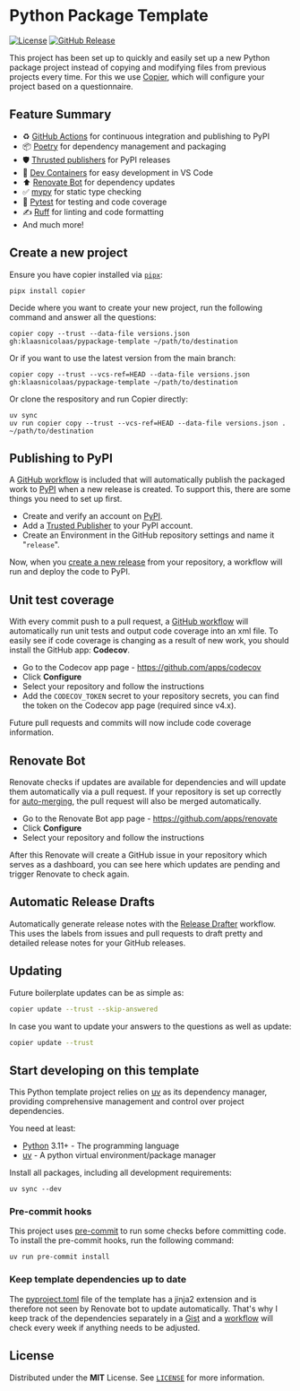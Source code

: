 # Python Package Template

<!-- PROJECT SHIELDS -->
[![License][license-shield]](LICENSE)
[![GitHub Release][releases-shield]][releases]

This project has been set up to quickly and easily set up a new Python package project instead of copying and modifying files from previous projects every time. For this we use [Copier][copier], which will configure your project based on a questionnaire.

## Feature Summary

* ♻️ [GitHub Actions][gh-actions] for continuous integration and publishing to PyPI
* 📦 [Poetry][poetry] for dependency management and packaging
* 🛡️ [Thrusted publishers][thrusted] for PyPI releases
* 🐳 [Dev Containers][devcontainer] for easy development in VS Code
* ⬆️ [Renovate Bot][renovate] for dependency updates
* ✅ [mypy][mypy] for static type checking
* 🧪 [Pytest][pytest] for testing and code coverage
* ✍️ [Ruff][ruff] for linting and code formatting
* And much more!

## Create a new project

Ensure you have copier installed via [`pipx`](https://github.com/pypa/pipx):

```shell
pipx install copier
```

Decide where you want to create your new project, run the following command and answer all the questions:

```shell
copier copy --trust --data-file versions.json gh:klaasnicolaas/pypackage-template ~/path/to/destination
```

Or if you want to use the latest version from the main branch:

```shell
copier copy --trust --vcs-ref=HEAD --data-file versions.json gh:klaasnicolaas/pypackage-template ~/path/to/destination
```

Or clone the respository and run Copier directly:

```shell
uv sync
uv run copier copy --trust --vcs-ref=HEAD --data-file versions.json . ~/path/to/destination
```

## Publishing to PyPI

A [GitHub workflow](template/.github/workflows/release.yaml.j2) is included that will automatically publish the packaged work to [PyPI](https://pypi.org/) when a new release is created. To support this, there are some things you need to set up first.

- Create and verify an account on [PyPI](https://pypi.org/account/register/).
- Add a [Trusted Publisher](https://docs.pypi.org/trusted-publishers/creating-a-project-through-oidc/) to your PyPI account.
- Create an Environment in the GitHub repository settings and name it "`release`".

Now, when you [create a new release](https://docs.github.com/en/repositories/releasing-projects-on-github/managing-releases-in-a-repository#creating-a-release) from your repository, a workflow will run and deploy the code to PyPI.

## Unit test coverage

With every commit push to a pull request, a [GitHub workflow](template/.github/workflows/tests.yaml) will automatically run unit tests and output code coverage into an xml file. To easily see if code coverage is changing as a result of new work, you should install the GitHub app: **Codecov**.

- Go to the Codecov app page - https://github.com/apps/codecov
- Click **Configure**
- Select your repository and follow the instructions
- Add the `CODECOV_TOKEN` secret to your repository secrets, you can find the token on the Codecov app page (required since v4.x).

Future pull requests and commits will now include code coverage information.

## Renovate Bot

Renovate checks if updates are available for dependencies and will update them automatically via a pull request. If your repository is set up correctly for [auto-merging](https://docs.renovatebot.com/key-concepts/automerge/), the pull request will also be merged automatically.

- Go to the Renovate Bot app page - https://github.com/apps/renovate
- Click **Configure**
- Select your repository and follow the instructions

After this Renovate will create a GitHub issue in your repository which serves as a dashboard, you can see here which updates are pending and trigger Renovate to check again.

## Automatic Release Drafts

Automatically generate release notes with the [Release Drafter](https://github.com/release-drafter/release-drafter) workflow. This uses the labels from issues and pull requests to draft pretty and detailed release notes for your GitHub releases.

## Updating

Future boilerplate updates can be as simple as:

```bash
copier update --trust --skip-answered
```

In case you want to update your answers to the questions as well as update:

```bash
copier update --trust
```

## Start developing on this template

This Python template project relies on [uv] as its dependency manager,
providing comprehensive management and control over project dependencies.

You need at least:

- [Python] 3.11+ - The programming language
- [uv] - A python virtual environment/package manager

Install all packages, including all development requirements:

```shell
uv sync --dev
```

### Pre-commit hooks

This project uses [pre-commit](https://pre-commit.com/) to run some checks before committing code. To install the pre-commit hooks, run the following command:

```shell
uv run pre-commit install
```

### Keep template dependencies up to date

The [pyproject.toml](./template/pyproject.toml.j2) file of the template has a jinja2 extension and is therefore not seen by Renovate bot to update automatically. That's why I keep track of the dependencies separately in a [Gist](https://gist.github.com/klaasnicolaas/323975ac4f173087a979209cd1c8f202) and a [workflow](./.github/workflows/sync-dependencies.yaml) will check every week if anything needs to be adjusted.

## License

Distributed under the **MIT** License. See [`LICENSE`](LICENSE) for more information.

<!-- Links -->
[copier]: https://copier.readthedocs.io/en/stable/
[gh-actions]: https://github.com/features/actions
[mypy]: https://mypy.readthedocs.io/en/stable/
[poetry]: https://python-poetry.org/
[pytest]: https://docs.pytest.org/en/latest/
[ruff]: https://beta.ruff.rs/docs/
[thrusted]: https://docs.pypi.org/trusted-publishers/using-a-publisher/
[renovate]: https://docs.renovatebot.com/
[devcontainer]: https://code.visualstudio.com/docs/remote/containers

[uv]: https://docs.astral.sh/uv/
[Python]: https://www.python.org/

<!-- Shields -->
[license-shield]: https://img.shields.io/github/license/klaasnicolaas/pypackage-template.svg
[releases-shield]: https://img.shields.io/github/release/klaasnicolaas/pypackage-template.svg
[releases]: https://github.com/klaasnicolaas/pypackage-template/releases

